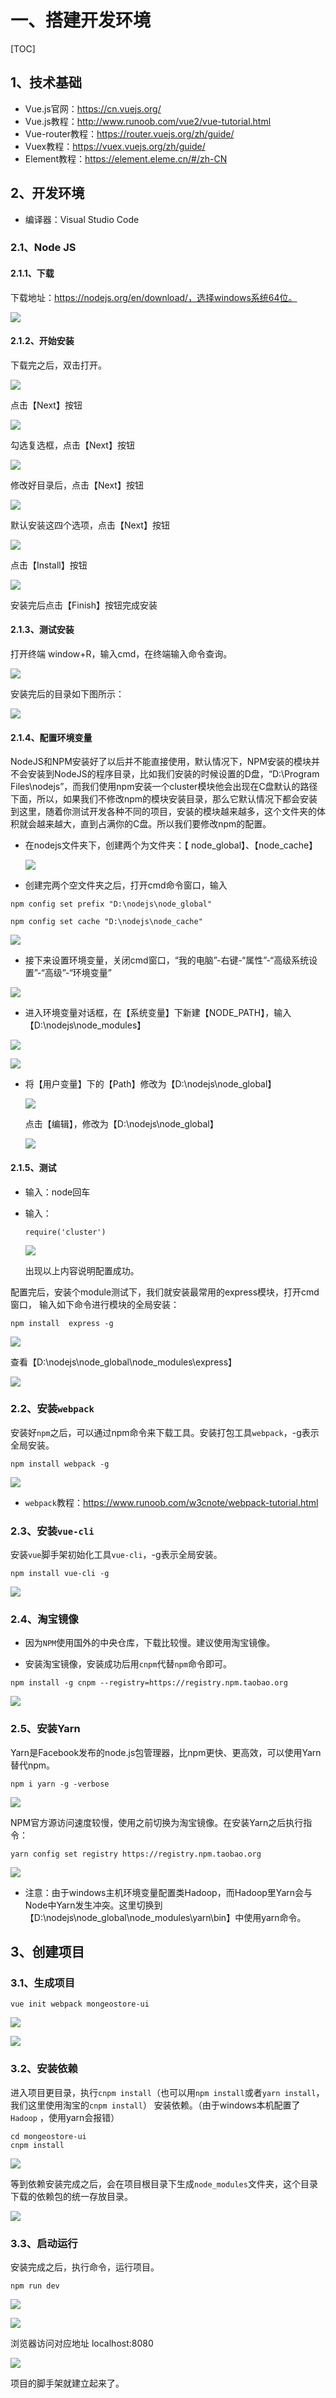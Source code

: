 # 一、搭建开发环境

[TOC]



## 1、技术基础

- Vue.js官网：https://cn.vuejs.org/
- Vue.js教程：http://www.runoob.com/vue2/vue-tutorial.html
- Vue-router教程：https://router.vuejs.org/zh/guide/
- Vuex教程：https://vuex.vuejs.org/zh/guide/
- Element教程：https://element.eleme.cn/#/zh-CN



## 2、开发环境

- 编译器：Visual Studio Code

### 2.1、Node JS

#### 2.1.1、下载

下载地址：https://nodejs.org/en/download/，选择windows系统64位。

![](IMG/微信截图_20190925085152.png)

#### 2.1.2、开始安装

下载完之后，双击打开。

![](IMG/微信截图_20190925085339.png)

点击【Next】按钮

![](IMG/微信截图_20190925085521.png)

勾选复选框，点击【Next】按钮

![](IMG/微信截图_20190925085636.png)

修改好目录后，点击【Next】按钮

![](IMG/微信截图_20190925085840.png)

默认安装这四个选项，点击【Next】按钮

![](IMG/微信截图_20190925090034.png)

点击【Install】按钮

![](IMG/微信截图_20190925090129.png)

安装完后点击【Finish】按钮完成安装

#### 2.1.3、测试安装

打开终端 window+R，输入cmd，在终端输入命令查询。

![](IMG/微信截图_20190925090452.png)

安装完后的目录如下图所示：

![](IMG/微信截图_20190925090720.png)

#### 2.1.4、配置环境变量

NodeJS和NPM安装好了以后并不能直接使用，默认情况下，NPM安装的模块并不会安装到NodeJS的程序目录，比如我们安装的时候设置的D盘，“D:\Program Files\nodejs”，而我们使用npm安装一个cluster模块他会出现在C盘默认的路径下面，所以，如果我们不修改npm的模块安装目录，那么它默认情况下都会安装到这里，随着你测试开发各种不同的项目，安装的模块越来越多，这个文件夹的体积就会越来越大，直到占满你的C盘。所以我们要修改npm的配置。

- 在nodejs文件夹下，创建两个为文件夹：【 node_global】、【node_cache】

  ![](IMG/微信截图_20190925091218.png)

- 创建完两个空文件夹之后，打开cmd命令窗口，输入

```
npm config set prefix "D:\nodejs\node_global"

npm config set cache "D:\nodejs\node_cache"
```

![](IMG/微信截图_20190925091719.png)

- 接下来设置环境变量，关闭cmd窗口，“我的电脑”-右键-“属性”-“高级系统设置”-“高级”-“环境变量”

![](IMG/微信截图_20190925091835.png)

- 进入环境变量对话框，在【系统变量】下新建【NODE_PATH】，输入【D:\nodejs\node_modules】

![](IMG/微信截图_20190925091938.png)

![](IMG/微信截图_20190925095236.png)

- 将【用户变量】下的【Path】修改为【D:\nodejs\node_global】

  ![](IMG/微信截图_20190925093650.png)

  点击【编辑】，修改为【D:\nodejs\node_global】

  ![](IMG/微信截图_20190925093812.png)


#### 2.1.5、测试

- 输入：node回车

- 输入：

  ```shell
  require('cluster')
  ```

  ![](IMG/微信截图_20190925103058.png)

  出现以上内容说明配置成功。

配置完后，安装个module测试下，我们就安装最常用的express模块，打开cmd窗口，
输入如下命令进行模块的全局安装：

```shell
npm install  express -g
```

![](IMG/微信截图_20190925102637.png)

查看【D:\nodejs\node_global\node_modules\express】

![](IMG/微信截图_20190925102727.png)

### 2.2、安装`webpack`

安装好`npm`之后，可以通过npm命令来下载工具。安装打包工具`webpack`，-g表示全局安装。

```shell
npm install webpack -g
```

![](IMG/微信截图_20190925103714.png)

- `webpack`教程：https://www.runoob.com/w3cnote/webpack-tutorial.html

### 2.3、安装`vue-cli`

安装`vue`脚手架初始化工具`vue-cli`，-g表示全局安装。

```shell
npm install vue-cli -g
```

![](IMG/微信截图_20190925104416.png)

### 2.4、淘宝镜像

- 因为`NPM`使用国外的中央仓库，下载比较慢。建议使用淘宝镜像。

- 安装淘宝镜像，安装成功后用`cnpm`代替`npm`命令即可。

```shell
npm install -g cnpm --registry=https://registry.npm.taobao.org
```

![](IMG/微信截图_20190925105016.png)

### 2.5、安装Yarn

Yarn是Facebook发布的node.js包管理器，比npm更快、更高效，可以使用Yarn替代npm。

```shell
npm i yarn -g -verbose
```

![](IMG/微信截图_20190925105305.png)

NPM官方源访问速度较慢，使用之前切换为淘宝镜像。在安装Yarn之后执行指令：

```shell
yarn config set registry https://registry.npm.taobao.org
```

![](IMG/微信截图_20190925135742.png)

- 注意：由于windows主机环境变量配置类Hadoop，而Hadoop里Yarn会与Node中Yarn发生冲突。这里切换到【D:\nodejs\node_global\node_modules\yarn\bin】中使用yarn命令。



## 3、创建项目

### 3.1、生成项目

```shell
vue init webpack mongeostore-ui
```

![](IMG/微信截图_20190925140952.png)

![](IMG/微信截图_20190925141230.png)

### 3.2、安装依赖

进入项目更目录，执行`cnpm install`（也可以用`npm install`或者`yarn install`，我们这里使用淘宝的`cnpm install`） 安装依赖。（由于windows本机配置了`Hadoop` ，使用yarn会报错）

```shell
cd mongeostore-ui
cnpm install
```

![](IMG/微信截图_20190925144339.png)

等到依赖安装完成之后，会在项目根目录下生成`node_modules`文件夹，这个目录下载的依赖包的统一存放目录。

![](IMG/微信截图_20190925141900.png)

### 3.3、启动运行

安装完成之后，执行命令，运行项目。

```shell
npm run dev
```

![](IMG/微信截图_20190925145136.png)

![](IMG/微信截图_20190925144644.png)

浏览器访问对应地址 localhost:8080

![](IMG/微信截图_20190925144759.png)

项目的脚手架就建立起来了。